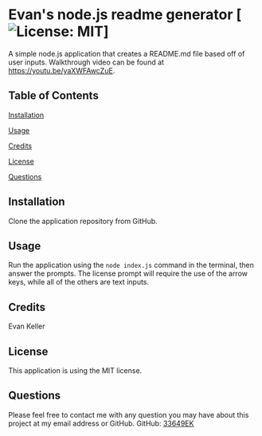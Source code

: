 # Evan's node.js readme generator [![License: MIT](https://img.shields.io/badge/License-MIT-yellow.svg)]

A simple node.js application that creates a README.md file based off of user inputs.
Walkthrough video can be found at https://youtu.be/yaXWFAwcZuE.

## Table of Contents

[Installation](#installation)

[Usage](#usage)

[Credits](#credits)

[License](#license)

[Questions](#questions)

## Installation

Clone the application repository from GitHub.

## Usage

Run the application using the `node index.js` command in the terminal, then answer the prompts. The license prompt will require the use of the arrow keys, while all of the others are text inputs.

## Credits

Evan Keller

## License

This application is using the MIT license.

## Questions

Please feel free to contact me with any question you may have about this project at my email address or GitHub.
GitHub: [33649EK](https://github.com/33649EK)
